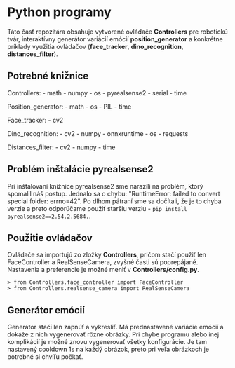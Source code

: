 # Python programy

Táto časť repozitára obsahuje vytvorené ovládače **Controllers** pre robotickú tvár, interaktívny generátor variácií emócií **position_generator** a konkrétne príklady využitia ovládačov (**face_tracker**, **dino_recognition**, **distances_filter**).   

## Potrebné knižnice

Controllers:
    - math
    - numpy
    - os
    - pyrealsense2
    - serial
    - time

Position_generator:
    - math
    - os
    - PIL
    - time

Face_tracker:
    - cv2

Dino_recognition:
    - cv2
    - numpy
    - onnxruntime
    - os
    - requests

Distances_filter:
    - cv2
    - numpy
    - time

## Problém inštalácie pyrealsense2

Pri inštalovaní knižnice pyrealsense2 sme narazili na problém, ktorý spomalil náš postup. Jednalo sa o chybu: "RuntimeError: failed to convert special folder: errno=42". Po dlhom pátraní sme sa dočítali, že je to chyba verzie a preto odporúčame použiť staršiu verziu - `pip install pyrealsense2==2.54.2.5684.`.


## Použitie ovládačov

Ovládače sa importujú zo zložky **Controllers**, pričom stačí použiť len FaceController a RealSenseCamera, zvyšné časti sú poprepájané. Nastavenia a preferencie je možné meniť v **Controllers/config.py**.
```
> from Controllers.face_controller import FaceController 
> from Controllers.realsense_camera import RealSenseCamera
```

## Generátor emócií

Generátor stačí len zapnúť a vykresliť. Má prednastavené variácie emócií a dokáže z nich vygenerovať rôzne obrázky. Pri chybe programu alebo inej komplikácií je možné znovu vygenerovať všetky konfigurácie. Je tam nastavený cooldown 1s na každý obrázok, preto pri veľa obrázkoch je potrebné si chvíľu počkať.
